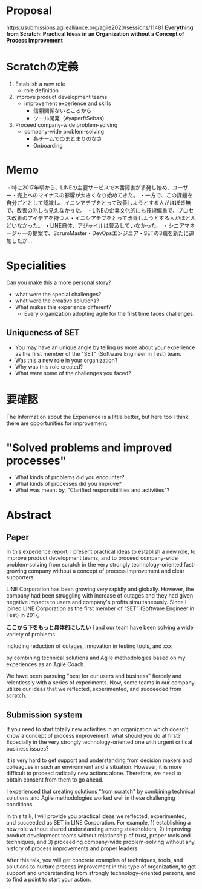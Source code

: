 
# Proposal
https://submissions.agilealliance.org/agile2020/sessions/11481
**Everything from Scratch: Practical Ideas in an Organization without a Concept of Process Improvement**


# Scratchの定義
1. Establish a new role
    - role definition
2. Improve product development teams
    - improvement experience and skills
        - 信頼関係ないところから
        - ツール開発（Ayaperf/Sebas）
3. Proceed company-wide problem-solving
    - company-wide problem-solving
        - 各チームでのまとまりのなさ
        - Onboarding


# Memo
・特に2017年頃から、LINEの主要サービスで本番障害が多発し始め、ユーザー・売上へのマイナスの影響が大きくなり始めてきた。
・一方で、この課題を自分ごととして認識し、イニシアチブをとって改善しようとする人がほぼ皆無で、改善の兆しも見えなかった。
・LINEの企業文化的にも技術偏重で、プロセス改善のアイデアを持つ人・イニシアチブをとって改善しようとする人がほとんどいなかった。
・LINE自体、アジャイルは普及していなかった。
・シニアマネージャーの提案で、ScrumMaster・DevOpsエンジニア・SETの3職を新たに追加したが…


# Specialities
Can you make this a more personal story?
- what were the special challenges?
- what were the creative solutions?
- What makes this experience different?
    - Every organization adopting agile for the first time faces challenges.


## Uniqueness of SET
- You may have an unique angle by telling us more about your experience as the first member of the "SET" (Software Engineer in Test) team.
- Was this a new role in your organization?
- Why was this role created?
- What were some of the challenges you faced?



# 要確認
The Information about the Experience is a little better, but here too
I think there are opportunities for improvement.

# "Solved problems and improved processes"
- What kinds of problems did you encounter?
- What kinds of processes did you improve?
- What was meant by, "Clarified responsibilities and activities"?



# Abstract

## Paper
In this experience report, I present practical ideas to establish a new role, to improve product development teams, and to proceed company-wide problem-solving from scratch in the very strongly technology-oriented fast-growing company without a concept of process improvement and clear supporters.

LINE Corporation has been growing very rapidly and globally. However, the company had been struggling with increase of outages and they had given negative impacts to users and company's profits simultaneously. Since I joined LINE Corporation as the first member of “SET” (Software Engineer in Test) in 2017,

**ここから下をもっと具体的にしたい**
I and our team have been solving a wide variety of problems

including reduction of outages, innovation in testing tools,
and xxx

by combining technical solutions and Agile methodologies based on my experiences as an Agile Coach.

We have been pursuing "best for our users and business" fiercely and relentlessly with a series of experiments. Now, some teams in our company utilize our ideas that we reflected, experimented, and succeeded from scratch.


## Submission system
If you need to start totally new activities in an organization which doesn't know a concept of process improvement, what should you do at first? Especially in the very strongly technology-oriented one with urgent critical business issues?

It is very hard to get support and understanding from decision makers and colleagues in such an environment and a situation. However, it is more difficult to proceed radically new actions alone. Therefore, we need to obtain consent from them to go ahead.

I experienced that creating solutions "from scratch" by combining technical solutions and Agile methodologies worked well in these challenging conditions.

In this talk, I will provide you practical ideas we reflected, experimented, and succeeded as SET in LINE Corporation. For example, 1) establishing a new role without shared understanding among stakeholders, 2) improving product development teams without relationship of trust, proper tools and techniques, and 3) proceeding company-wide problem-solving without any history of process improvements and proper leaders.

After this talk, you will get concrete examples of techniques, tools, and solutions to nurture process improvement in this type of organization, to get support and understanding from strongly technology-oriented persons, and to find a point to start your action.
